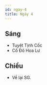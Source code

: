 ```yaml
---
id: ngay-4
title: Ngày 4
---
```


## Sáng

- Tuyệt Tịnh Cốc
- Cố Đô Hoa Lư


## Chiều

- Về lại SG.
